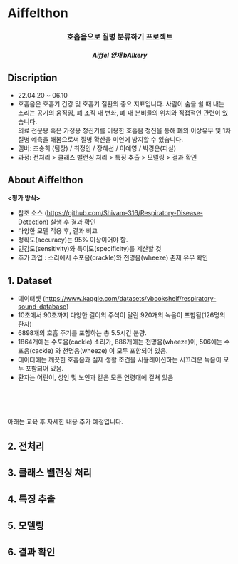 # Aiffelthon

<h3 align="center"> 호흡음으로 질병 분류하기 프로젝트 </h3>
<h5 align="center"> Aiffel 양재 bAIkery</h5>

<div align="center">
  

</div>

## Discription
<div align="center">
  

</div>

- 22.04.20 ~ 06.10
- 호흡음은 호흡기 건강 및 호흡기 질환의 중요 지표입니다. 사람이 숨을 쉴 때 내는 소리는 공기의 움직임, 폐 조직 내 변화, 폐 내 분비물의 위치와 직접적인 관련이 있습니다.  
의료 전문용 혹은 가정용 청진기를 이용한 호흡음 청진을 통해 폐의 이상유무 및 1차 질병 예측을 해봄으로써 질병 확산을 미연에 방지할 수 있습니다.
- 멤버: 조송희 (팀장) / 최정인 / 장혜선 / 이예영 / 박경은(퍼실)
- 과정: 전처리 > 클래스 밸런싱 처리 > 특징 추출 > 모델링 > 결과 확인

## About Aiffelthon
**<평가 방식>** 







- 참조 소스 (https://github.com/Shivam-316/Respiratory-Disease-Detection) 실행 후 결과 확인
- 다양한 모델 적용 후,  결과 비교
- 정확도(accuracy)는 95% 이상이어야 함.
- 민감도(sensitivity)와 특이도(specificity)를 계산할 것
- 추가 과업 : 소리에서 수포음(crackle)와 천명음(wheeze) 존재 유무 확인


## 1. Dataset 

- 데이터셋 (https://www.kaggle.com/datasets/vbookshelf/respiratory-sound-database) 
- 10초에서 90초까지 다양한 길이의 주석이 달린 920개의 녹음이 포함됨(126명의 환자)
- 6898개의 호흡 주기를 포함하는 총 5.5시간 분량. 
- 1864개에는 수포음(cackle) 소리가, 886개에는 천명음(wheeze)이, 506에는 수포음(cackle) 와 천명음(wheeze) 이 모두 포함되어 있음. 
- 데이터에는 깨끗한 호흡음과 실제 생활 조건을 시뮬레이션하는 시끄러운 녹음이 모두 포함되어 있음. 
- 환자는 어린이, 성인 및 노인과 같은 모든 연령대에 걸쳐 있음


<br>
<br>
<br>

아래는 교육 후 자세한 내용 추가 예정입니다.

## 2. 전처리

## 3. 클래스 밸런싱 처리

## 4. 특징 추출

## 5. 모델링

## 6. 결과 확인

